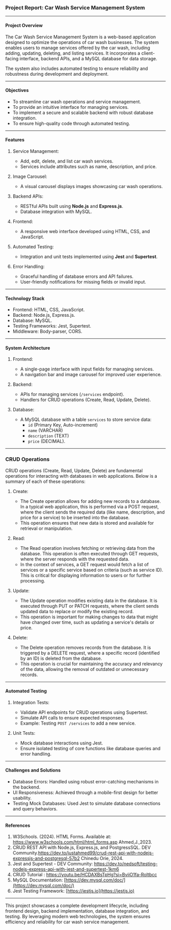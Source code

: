### Project Report: Car Wash Service Management System

---

#### Project Overview

The Car Wash Service Management System is a web-based application designed to optimize the operations of car wash businesses. The system enables users to manage services offered by the car wash, including adding, updating, deleting, and listing services. It incorporates a client-facing interface, backend APIs, and a MySQL database for data storage.

The system also includes automated testing to ensure reliability and robustness during development and deployment.

---

#### Objectives
- To streamline car wash operations and service management.
- To provide an intuitive interface for managing services.
- To implement a secure and scalable backend with robust database integration.
- To ensure high-quality code through automated testing.

---

#### Features
1. Service Management:
   - Add, edit, delete, and list car wash services.
   - Services include attributes such as name, description, and price.

2. Image Carousel:
   - A visual carousel displays images showcasing car wash operations.

3. Backend APIs:
   - RESTful APIs built using **Node.js** and **Express.js**.
   - Database integration with MySQL.

4. Frontend:
   - A responsive web interface developed using HTML, CSS, and JavaScript.

5. Automated Testing:
   - Integration and unit tests implemented using **Jest** and **Supertest**.

6. Error Handling:
   - Graceful handling of database errors and API failures.
   - User-friendly notifications for missing fields or invalid input.

---

#### Technology Stack
- Frontend: HTML, CSS, JavaScript.
- Backend: Node.js, Express.js.
- Database: MySQL.
- Testing Frameworks: Jest, Supertest.
- Middleware: Body-parser, CORS.

---

#### System Architecture
1. Frontend:
   - A single-page interface with input fields for managing services.
   - A navigation bar and image carousel for improved user experience.

2. Backend:
   - APIs for managing services (`/services` endpoint).
   - Handlers for CRUD operations (Create, Read, Update, Delete).

3. Database:
   - A MySQL database with a table `services` to store service data:
     - `id` (Primary Key, Auto-increment)
     - `name` (VARCHAR)
     - `description` (TEXT)
     - `price` (DECIMAL).

---

### CRUD Operations

CRUD operations (Create, Read, Update, Delete) are fundamental operations for interacting with databases in web applications. Below is a summary of each of these operations:

1. Create:
   - The Create operation allows for adding new records to a database. In a typical web application, this is performed via a POST request, where the client sends the required data (like name, description, and price for a service) to be inserted into the database.
   - This operation ensures that new data is stored and available for retrieval or manipulation.

2. Read:
   - The Read operation involves fetching or retrieving data from the database. This operation is often executed through GET requests, where the server responds with the requested data. 
   - In the context of services, a GET request would fetch a list of services or a specific service based on criteria (such as service ID). This is critical for displaying information to users or for further processing.

3. Update:
   - The Update operation modifies existing data in the database. It is executed through PUT or PATCH requests, where the client sends updated data to replace or modify the existing record.
   - This operation is important for making changes to data that might have changed over time, such as updating a service's details or price.

4. Delete:
   - The Delete operation removes records from the database. It is triggered by a DELETE request, where a specific record (identified by an ID) is deleted from the database.
   - This operation is crucial for maintaining the accuracy and relevancy of the data, allowing the removal of outdated or unnecessary records.

---

#### Automated Testing
1. Integration Tests:
   - Validate API endpoints for CRUD operations using Supertest.
   - Simulate API calls to ensure expected responses.
   - Example: Testing `POST /services` to add a new service.

2. Unit Tests:
   - Mock database interactions using Jest.
   - Ensure isolated testing of core functions like database queries and error handling.

---

#### Challenges and Solutions
- Database Errors: Handled using robust error-catching mechanisms in the backend.
- UI Responsiveness: Achieved through a mobile-first design for better usability.
- Testing Mock Databases: Used Jest to simulate database connections and query behaviors.

---

 #### References
1. W3Schools. (2024). HTML Forms. Available at: https://www.w3schools.com/html/html_forms.asp Ahmed,J.,2023. 
2. CRUD REST API with Node.js, Express.js, and PostgressSQL. DEV Community.https://dev.to/justahmed99/crud-rest-api-with-nodejs-expressjs-and-postgresql-57b2 Chinedu Orie, 2024. 
3. Jest and Supertest - DEV Community: https://dev.to/nedsoft/testing-nodejs-express-api-with-jest-and-supertest-1km6 
4. CRUD Tutorial : https://youtu.be/HCDAXBsTpHg?si=BviiO1fa-Roltbcc
5. MySQL Documentation: [https://dev.mysql.com/doc/](https://dev.mysql.com/doc/)
6. Jest Testing Framework: [https://jestjs.io](https://jestjs.io)

---

This project showcases a complete development lifecycle, including frontend design, backend implementation, database integration, and testing. By leveraging modern web technologies, the system ensures efficiency and reliability for car wash service management.